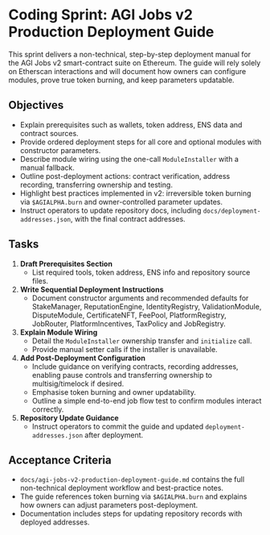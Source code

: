 # Coding Sprint: AGI Jobs v2 Production Deployment Guide

This sprint delivers a non-technical, step-by-step deployment manual for the AGI Jobs v2 smart-contract suite on Ethereum. The guide will rely solely on Etherscan interactions and will document how owners can configure modules, prove true token burning, and keep parameters updatable.

## Objectives
- Explain prerequisites such as wallets, token address, ENS data and contract sources.
- Provide ordered deployment steps for all core and optional modules with constructor parameters.
- Describe module wiring using the one-call `ModuleInstaller` with a manual fallback.
- Outline post-deployment actions: contract verification, address recording, transferring ownership and testing.
- Highlight best practices implemented in v2: irreversible token burning via `$AGIALPHA.burn` and owner-controlled parameter updates.
- Instruct operators to update repository docs, including `docs/deployment-addresses.json`, with the final contract addresses.

## Tasks
1. **Draft Prerequisites Section**
   - List required tools, token address, ENS info and repository source files.
2. **Write Sequential Deployment Instructions**
   - Document constructor arguments and recommended defaults for StakeManager, ReputationEngine, IdentityRegistry, ValidationModule, DisputeModule, CertificateNFT, FeePool, PlatformRegistry, JobRouter, PlatformIncentives, TaxPolicy and JobRegistry.
3. **Explain Module Wiring**
   - Detail the `ModuleInstaller` ownership transfer and `initialize` call.
   - Provide manual setter calls if the installer is unavailable.
4. **Add Post-Deployment Configuration**
    - Include guidance on verifying contracts, recording addresses, enabling pause controls and transferring ownership to multisig/timelock if desired.
    - Emphasise token burning and owner updatability.
    - Outline a simple end-to-end job flow test to confirm modules interact correctly.
5. **Repository Update Guidance**
    - Instruct operators to commit the guide and updated `deployment-addresses.json` after deployment.

## Acceptance Criteria
- `docs/agi-jobs-v2-production-deployment-guide.md` contains the full non-technical deployment workflow and best-practice notes.
- The guide references token burning via `$AGIALPHA.burn` and explains how owners can adjust parameters post-deployment.
- Documentation includes steps for updating repository records with deployed addresses.

